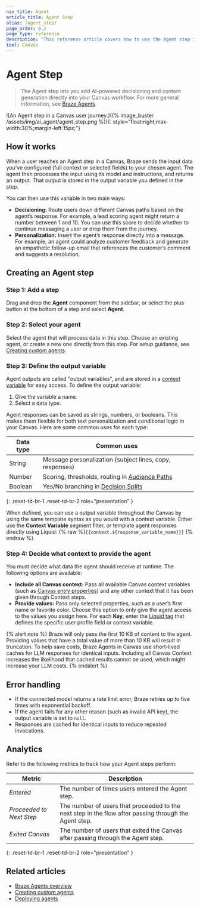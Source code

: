 ```yaml
---
nav_title: Agent
article_title: Agent Step
alias: /agent_step/
page_order: 0.2
page_type: reference
description: "This reference article covers how to use the Agent step in Canvas to generate content or make intelligent decisions in real time."
tool: Canvas
---
```


# Agent Step  

> The Agent step lets you add AI-powered decisioning and content generation directly into your Canvas workflow. For more general information, see [Braze Agents]({{site.baseurl}}/user_guide/brazeai/agents/). 

![An Agent step in a Canvas user journey.]({% image_buster /assets/img/ai_agent/agent_step.png %}){: style="float:right;max-width:30%;margin-left:15px;"}

## How it works

When a user reaches an Agent step in a Canvas, Braze sends the input data you’ve configured (full context or selected fields) to your chosen agent. The agent then processes the input using its model and instructions, and returns an output. That output is stored in the output variable you defined in the step.

You can then use this variable in two main ways:

- **Decisioning:** Route users down different Canvas paths based on the agent’s response. For example, a lead scoring agent might return a number between 1 and 10. You can use this score to decide whether to continue messaging a user or drop them from the journey.
- **Personalization:** Insert the agent’s response directly into a message. For example, an agent could analyze customer feedback and generate an empathetic follow-up email that references the customer’s comment and suggests a resolution.

## Creating an Agent step

### Step 1: Add a step

Drag and drop the **Agent** component from the sidebar, or select the <i class="fas fa-plus-circle"></i> plus button at the bottom of a step and select **Agent**.  

### Step 2: Select your agent  

Select the agent that will process data in this step. Choose an existing agent, or create a new one directly from this step. For setup guidance, see [Creating custom agents]({{site.baseurl}}/user_guide/brazeai/agents/creating_agents/).

### Step 3: Define the output variable

Agent outputs are called "output variables", and are stored in a [context variable]({{site.baseurl}}/user_guide/engagement_tools/canvas/canvas_components/context/#context-variable-types) for easy access. To define the output variable:

1. Give the variable a name.
2. Select a data type. 

Agent responses can be saved as strings, numbers, or booleans. This makes them flexible for both text personalization and conditional logic in your Canvas. Here are some common uses for each type:

| Data type | Common uses |
| --- | --- |
| String | Message personalization (subject lines, copy, responses) |
| Number | Scoring, thresholds, routing in [Audience Paths]({{site.baseurl}}/user_guide/engagement_tools/canvas/canvas_components/audience_paths) |
| Boolean | Yes/No branching in [Decision Splits]({{site.baseurl}}/user_guide/engagement_tools/canvas/canvas_components/decision_split) |
{: .reset-td-br-1 .reset-td-br-2 role="presentation" }

When defined, you can use a output variable throughout the Canvas by using the same template syntax as you would with a context variable. Either use the **Context Variable** segment filter, or template agent responses directly using Liquid: {% raw %}`{{context.${response_variable_name}}}` {% endraw %}.

### Step 4: Decide what context to provide the agent  

You must decide what data the agent should receive at runtime. The following options are available:  

- **Include all Canvas context:** Pass all available Canvas context variables (such as [Canvas entry properties]({{site.baseurl}}/user_guide/engagement_tools/canvas/create_a_canvas/canvas_entry_properties_event_properties)) and any other context that it has been given through Context steps.  
- **Provide values:** Pass only selected properties, such as a user’s first name or favorite color. Choose this option to only give the agent access to the values you assign here. For each **Key**, enter the [Liquid tag]({{site.baseurl}}/user_guide/personalization_and_dynamic_content/liquid/supported_personalization_tags) that defines the specific user profile field or context variable.  

{% alert note %}
Braze will only pass the first 10 KB of content to the agent. Providing values that have a total value of more than 10 KB will result in truncation. To help save costs, Braze Agents in Canvas use short-lived caches for LLM responses for identical inputs. Including all Canvas Context increases the likelihood that cached results cannot be used, which might increase your LLM costs.
{% endalert %}

## Error handling  

- If the connected model returns a rate limit error, Braze retries up to five times with exponential backoff.  
- If the agent fails for any other reason (such as invalid API key), the output variable is set to `null`.  
- Responses are cached for identical inputs to reduce repeated invocations.  

## Analytics  

Refer to the following metrics to track how your Agent steps perform:  

| Metric | Description |
| --- | --- |
| _Entered_ | The number of times users entered the Agent step. |
| _Proceeded to Next Step_ | The number of users that proceeded to the next step in the flow after passing through the Agent step. |
| _Exited Canvas_ | The number of users that exited the Canvas after passing through the Agent step. |
{: .reset-td-br-1 .reset-td-br-2 role="presentation" }

## Related articles  

- [Braze Agents overview]({{site.baseurl}}/user_guide/brazeai/agents/)  
- [Creating custom agents]({{site.baseurl}}/user_guide/brazeai/agents/creating_agents/)  
- [Deploying agents]({{site.baseurl}}/user_guide/brazeai/agents/deploying_agents/)  